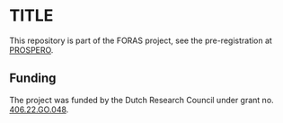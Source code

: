 # TITLE

This repository is part of the FORAS project, see the pre-registration at [PROSPERO](https://www.crd.york.ac.uk/prospero/display_record.php?RecordID=494027). 

## Funding

The project was funded by the Dutch Research Council under grant no. [406.22.GO.048](https://app.dimensions.ai/details/grant/grant.13726450). 